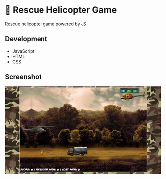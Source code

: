 # :helicopter: Rescue Helicopter Game

Rescue helicopter game powered by JS

## Development
- JavaScript
- HTML
- CSS

## Screenshot
<p align="center">
  <img alt="Tela do game" src="assets/images/screenshot.jpg" />
</p>